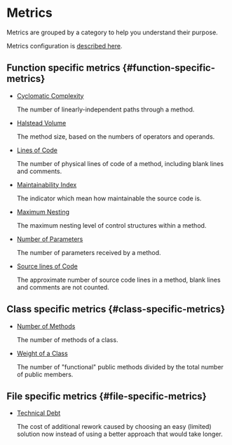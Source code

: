 # Metrics

Metrics are grouped by a category to help you understand their purpose.

Metrics configuration is [described here](./getting-started/configuration#configuring-a-metrics-entry).

## Function specific metrics {#function-specific-metrics}

- [Cyclomatic Complexity](./cyclomatic-complexity.md)

    The number of linearly-independent paths through a method.

- [Halstead Volume](./halstead-volume.md)

    The method size, based on the numbers of operators and operands.

- [Lines of Code](./lines-of-code.md)

    The number of physical lines of code of a method, including blank lines and comments.

- [Maintainability Index](./maintainability-index.md)

    The indicator which mean how maintainable the source code is.

- [Maximum Nesting](./maximum-nesting-level.md)

    The maximum nesting level of control structures within a method.

- [Number of Parameters](./number-of-parameters.md)

    The number of parameters received by a method.

- [Source lines of Code](./source-lines-of-code.md)

    The approximate number of source code lines in a method, blank lines and comments are not counted.

## Class specific metrics {#class-specific-metrics}

- [Number of Methods](./number-of-methods.md)

    The number of methods of a class.

- [Weight of a Class](./weight-of-class.md)

    The number of "functional" public methods divided by the total number of public members.

## File specific metrics {#file-specific-metrics}

- [Technical Debt](./technical_debt.md)

    The cost of additional rework caused by choosing an easy (limited) solution now instead of using a better approach that would take longer.
